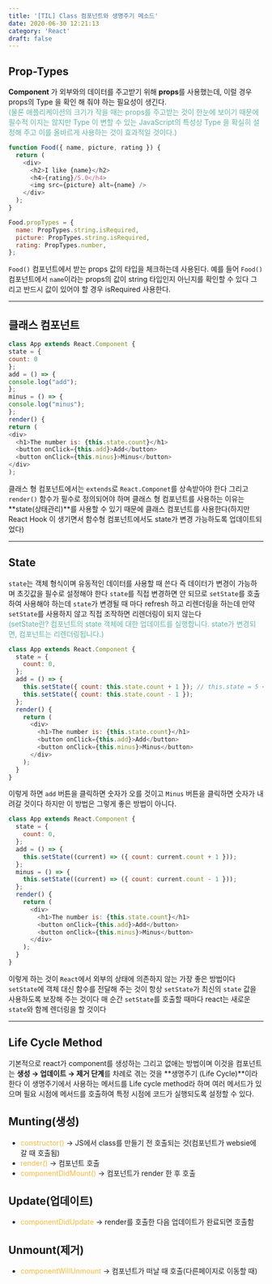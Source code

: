 ```yaml
---
title: '[TIL] Class 컴포넌트와 생명주기 메소드'
date: 2020-06-30 12:21:13
category: 'React'
draft: false
---
```


## Prop-Types
**Component** 가 외부와의 데이터를 주고받기 위해 **props**를 사용했는데, 이럴 경우 props의 Type 을 확인 해 줘야 하는 필요성이 생긴다.<br><span style="color: #60b4a6">(물론 애플리케이션의 크기가 작을 때는 props를 주고받는 것이 한눈에 보이기 때문에 필수적 이지는 않지만 Type 이 변할 수 있는 JavaScript의 특성상 Type 을 확실히 설정해 주고 이를 올바르게 사용하는
것이 효과적일 것이다.)</span>

```javascript
function Food({ name, picture, rating }) {
  return (
    <div>
      <h2>I like {name}</h2>
      <h4>{rating}/5.0</h4>
      <img src={picture} alt={name} />
    </div>
  );
}

Food.propTypes = {
  name: PropTypes.string.isRequired,
  picture: PropTypes.string.isRequired,
  rating: PropTypes.number,
};
```

`Food()` 컴포넌트에서 받는 props 값의 타입을 체크하는데 사용된다. 예를 들어 `Food()` 컴포넌트에서 `name`이라는 props의 값이 string 타입인지 아닌지를 확인할 수 있다 그리고 반드시 값이 있어야 할
경우 isRequired 사용한다.

---

## 클래스 컴포넌트

```javascript
class App extends React.Component {
state = {
count: 0
};
add = () => {
console.log("add");
};
minus = () => {
console.log("minus");
};
render() {
return (
<div>
  <h1>The number is: {this.state.count}</h1>
  <button onClick={this.add}>Add</button>
  <button onClick={this.minus}>Minus</button>
</div>
);
```

클래스 형 컴포넌트에서는 `extends`로 `React.Componet`를 상속받아야 한다 그리고 `render()` 함수가 필수로 정의되어야 하며 클래스 형 컴포넌트를 사용하는 이유는 **state(상태관리)**를 사용할 수 있기 때문에 클래스 컴포넌트를 사용한다(하지만 React Hook 이 생기면서 함수형 컴포넌트에서도 state가 변경 가능하도록 업데이트되었다)

---

## State

`state`는 객체 형식이며 유동적인 데이터를 사용할 때 쓴다 즉 데이터가 변경이 가능하며 초깃값을 필수로 설정해야 한다 `state`를 직접 변경하면 안 되므로 `setState`를 호출하여 사용해야 하는데 `state`가 변경될 때 마다 refresh 하고 리렌더링을 하는데 만약 `setState`를 사용하지 않고 직접 조작하면 리렌더링이 되지 않는다<br><span style="color: #60b4a6">(setState란? 컴포넌트의 state 객체에 대한 업데이트를 실행합니다. state가 변경되면, 컴포넌트는 리렌더링됩니다.)</span>

```javascript
class App extends React.Component {
  state = {
    count: 0,
  };
  add = () => {
    this.setState({ count: this.state.count + 1 }); // this.state = 5 <- 이런식을 직접 조작 x }; minus=()=> {
    this.setState({ count: this.state.count - 1 });
  };
  render() {
    return (
      <div>
        <h1>The number is: {this.state.count}</h1>
        <button onClick={this.add}>Add</button>
        <button onClick={this.minus}>Minus</button>
      </div>
    );
  }
}
```

이렇게 하면 `add` 버튼을 클릭하면 숫자가 오를 것이고 `Minus` 버튼을 클릭하면 숫자가 내려갈 것이다 하지만 이 방법은 그렇게 좋은 방법이 아니다.

```javascript
class App extends React.Component {
  state = {
    count: 0,
  };
  add = () => {
    this.setState((current) => ({ count: current.count + 1 }));
  };
  minus = () => {
    this.setState((current) => ({ count: current.count - 1 }));
  };
  render() {
    return (
      <div>
        <h1>The number is: {this.state.count}</h1>
        <button onClick={this.add}>Add</button>
        <button onClick={this.minus}>Minus</button>
      </div>
    );
  }
}
```

이렇게 하는 것이 `React`에서 외부의 상태에 의존하지 않는 가장 좋은 방법이다 `setState`에 객체 대신 함수를 전달해 주는 것이 항상 `setState`가 최신의 `state` 값을 사용하도록 보장해 주는 것이다 매 순간 `setState`를 호출할 때마다 react는 새로운 `state`와 함께 렌더링을 할 것이다

---

## Life Cycle Method

기본적으로 react가 component를 생성하는 그리고 없애는 방법이며 이것을 컴포넌트는 **생성 → 업데이트 → 제거 단계**를 차례로 겪는 것을 **생명주기 (Life Cycle)**이라 한다 이 생명주기에서 사용하는
메서드를 Life cycle method라 하며 여러 메서드가 있으며 필요 시점에 메서드를 호출하여 특정 시점에 코드가 실행되도록 설정할 수 있다.

## Munting(생성)

- <span style="color: #f6b93b">constructor()</span> → JS에서 class를 만들기 전 호출되는 것(컴포넌트가 websie에 갈 때 호출됨)<br>
- <span style="color: #f6b93b">render()</span> → 컴포넌트 호출<br>
- <span style="color: #f6b93b">componentDidMount()</span> → 컴포넌트가 render 한 후 호출<br>

## Update(업데이트)

- <span style="color: #f6b93b">componentDidUpdate</span> → render를 호출한 다음 업데이트가 완료되면 호출함

## Unmount(제거)

- <span style="color: #f6b93b">componentWillUnmount</span> → 컴포넌트가 떠날 때 호출(다른페이지로 이동할 때)
